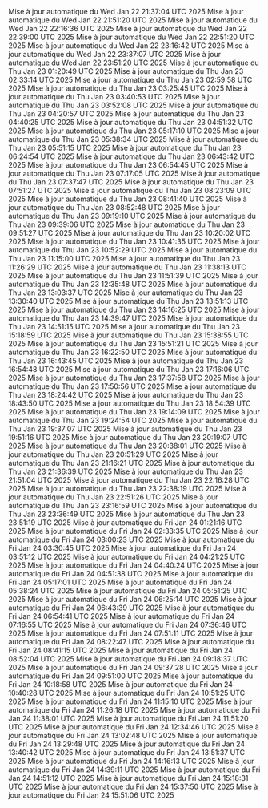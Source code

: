 Mise à jour automatique du Wed Jan 22 21:37:04 UTC 2025
Mise à jour automatique du Wed Jan 22 21:51:20 UTC 2025
Mise à jour automatique du Wed Jan 22 22:16:36 UTC 2025
Mise à jour automatique du Wed Jan 22 22:39:00 UTC 2025
Mise à jour automatique du Wed Jan 22 22:51:20 UTC 2025
Mise à jour automatique du Wed Jan 22 23:16:42 UTC 2025
Mise à jour automatique du Wed Jan 22 23:37:07 UTC 2025
Mise à jour automatique du Wed Jan 22 23:51:20 UTC 2025
Mise à jour automatique du Thu Jan 23 01:20:49 UTC 2025
Mise à jour automatique du Thu Jan 23 02:33:14 UTC 2025
Mise à jour automatique du Thu Jan 23 02:59:58 UTC 2025
Mise à jour automatique du Thu Jan 23 03:25:45 UTC 2025
Mise à jour automatique du Thu Jan 23 03:40:53 UTC 2025
Mise à jour automatique du Thu Jan 23 03:52:08 UTC 2025
Mise à jour automatique du Thu Jan 23 04:20:57 UTC 2025
Mise à jour automatique du Thu Jan 23 04:40:25 UTC 2025
Mise à jour automatique du Thu Jan 23 04:51:32 UTC 2025
Mise à jour automatique du Thu Jan 23 05:17:10 UTC 2025
Mise à jour automatique du Thu Jan 23 05:38:34 UTC 2025
Mise à jour automatique du Thu Jan 23 05:51:15 UTC 2025
Mise à jour automatique du Thu Jan 23 06:24:54 UTC 2025
Mise à jour automatique du Thu Jan 23 06:43:42 UTC 2025
Mise à jour automatique du Thu Jan 23 06:54:45 UTC 2025
Mise à jour automatique du Thu Jan 23 07:17:05 UTC 2025
Mise à jour automatique du Thu Jan 23 07:37:47 UTC 2025
Mise à jour automatique du Thu Jan 23 07:51:27 UTC 2025
Mise à jour automatique du Thu Jan 23 08:23:09 UTC 2025
Mise à jour automatique du Thu Jan 23 08:41:40 UTC 2025
Mise à jour automatique du Thu Jan 23 08:52:48 UTC 2025
Mise à jour automatique du Thu Jan 23 09:19:10 UTC 2025
Mise à jour automatique du Thu Jan 23 09:39:06 UTC 2025
Mise à jour automatique du Thu Jan 23 09:51:27 UTC 2025
Mise à jour automatique du Thu Jan 23 10:20:02 UTC 2025
Mise à jour automatique du Thu Jan 23 10:41:35 UTC 2025
Mise à jour automatique du Thu Jan 23 10:52:29 UTC 2025
Mise à jour automatique du Thu Jan 23 11:15:00 UTC 2025
Mise à jour automatique du Thu Jan 23 11:26:29 UTC 2025
Mise à jour automatique du Thu Jan 23 11:38:13 UTC 2025
Mise à jour automatique du Thu Jan 23 11:51:39 UTC 2025
Mise à jour automatique du Thu Jan 23 12:35:48 UTC 2025
Mise à jour automatique du Thu Jan 23 13:03:37 UTC 2025
Mise à jour automatique du Thu Jan 23 13:30:40 UTC 2025
Mise à jour automatique du Thu Jan 23 13:51:13 UTC 2025
Mise à jour automatique du Thu Jan 23 14:16:25 UTC 2025
Mise à jour automatique du Thu Jan 23 14:39:47 UTC 2025
Mise à jour automatique du Thu Jan 23 14:51:15 UTC 2025
Mise à jour automatique du Thu Jan 23 15:18:59 UTC 2025
Mise à jour automatique du Thu Jan 23 15:38:55 UTC 2025
Mise à jour automatique du Thu Jan 23 15:51:21 UTC 2025
Mise à jour automatique du Thu Jan 23 16:22:50 UTC 2025
Mise à jour automatique du Thu Jan 23 16:43:45 UTC 2025
Mise à jour automatique du Thu Jan 23 16:54:48 UTC 2025
Mise à jour automatique du Thu Jan 23 17:16:06 UTC 2025
Mise à jour automatique du Thu Jan 23 17:37:58 UTC 2025
Mise à jour automatique du Thu Jan 23 17:50:56 UTC 2025
Mise à jour automatique du Thu Jan 23 18:24:42 UTC 2025
Mise à jour automatique du Thu Jan 23 18:43:50 UTC 2025
Mise à jour automatique du Thu Jan 23 18:54:39 UTC 2025
Mise à jour automatique du Thu Jan 23 19:14:09 UTC 2025
Mise à jour automatique du Thu Jan 23 19:24:54 UTC 2025
Mise à jour automatique du Thu Jan 23 19:37:07 UTC 2025
Mise à jour automatique du Thu Jan 23 19:51:16 UTC 2025
Mise à jour automatique du Thu Jan 23 20:19:07 UTC 2025
Mise à jour automatique du Thu Jan 23 20:38:01 UTC 2025
Mise à jour automatique du Thu Jan 23 20:51:29 UTC 2025
Mise à jour automatique du Thu Jan 23 21:16:21 UTC 2025
Mise à jour automatique du Thu Jan 23 21:36:39 UTC 2025
Mise à jour automatique du Thu Jan 23 21:51:04 UTC 2025
Mise à jour automatique du Thu Jan 23 22:16:28 UTC 2025
Mise à jour automatique du Thu Jan 23 22:38:19 UTC 2025
Mise à jour automatique du Thu Jan 23 22:51:26 UTC 2025
Mise à jour automatique du Thu Jan 23 23:16:59 UTC 2025
Mise à jour automatique du Thu Jan 23 23:36:49 UTC 2025
Mise à jour automatique du Thu Jan 23 23:51:19 UTC 2025
Mise à jour automatique du Fri Jan 24 01:21:16 UTC 2025
Mise à jour automatique du Fri Jan 24 02:33:35 UTC 2025
Mise à jour automatique du Fri Jan 24 03:00:23 UTC 2025
Mise à jour automatique du Fri Jan 24 03:30:45 UTC 2025
Mise à jour automatique du Fri Jan 24 03:51:12 UTC 2025
Mise à jour automatique du Fri Jan 24 04:21:25 UTC 2025
Mise à jour automatique du Fri Jan 24 04:40:24 UTC 2025
Mise à jour automatique du Fri Jan 24 04:51:38 UTC 2025
Mise à jour automatique du Fri Jan 24 05:17:01 UTC 2025
Mise à jour automatique du Fri Jan 24 05:38:24 UTC 2025
Mise à jour automatique du Fri Jan 24 05:51:25 UTC 2025
Mise à jour automatique du Fri Jan 24 06:25:14 UTC 2025
Mise à jour automatique du Fri Jan 24 06:43:39 UTC 2025
Mise à jour automatique du Fri Jan 24 06:54:41 UTC 2025
Mise à jour automatique du Fri Jan 24 07:16:55 UTC 2025
Mise à jour automatique du Fri Jan 24 07:36:46 UTC 2025
Mise à jour automatique du Fri Jan 24 07:51:11 UTC 2025
Mise à jour automatique du Fri Jan 24 08:22:47 UTC 2025
Mise à jour automatique du Fri Jan 24 08:41:15 UTC 2025
Mise à jour automatique du Fri Jan 24 08:52:04 UTC 2025
Mise à jour automatique du Fri Jan 24 09:18:37 UTC 2025
Mise à jour automatique du Fri Jan 24 09:37:28 UTC 2025
Mise à jour automatique du Fri Jan 24 09:51:00 UTC 2025
Mise à jour automatique du Fri Jan 24 10:18:58 UTC 2025
Mise à jour automatique du Fri Jan 24 10:40:28 UTC 2025
Mise à jour automatique du Fri Jan 24 10:51:25 UTC 2025
Mise à jour automatique du Fri Jan 24 11:15:10 UTC 2025
Mise à jour automatique du Fri Jan 24 11:26:18 UTC 2025
Mise à jour automatique du Fri Jan 24 11:38:01 UTC 2025
Mise à jour automatique du Fri Jan 24 11:51:20 UTC 2025
Mise à jour automatique du Fri Jan 24 12:34:46 UTC 2025
Mise à jour automatique du Fri Jan 24 13:02:48 UTC 2025
Mise à jour automatique du Fri Jan 24 13:29:48 UTC 2025
Mise à jour automatique du Fri Jan 24 13:40:42 UTC 2025
Mise à jour automatique du Fri Jan 24 13:51:37 UTC 2025
Mise à jour automatique du Fri Jan 24 14:16:13 UTC 2025
Mise à jour automatique du Fri Jan 24 14:39:11 UTC 2025
Mise à jour automatique du Fri Jan 24 14:51:12 UTC 2025
Mise à jour automatique du Fri Jan 24 15:18:31 UTC 2025
Mise à jour automatique du Fri Jan 24 15:37:50 UTC 2025
Mise à jour automatique du Fri Jan 24 15:51:06 UTC 2025
